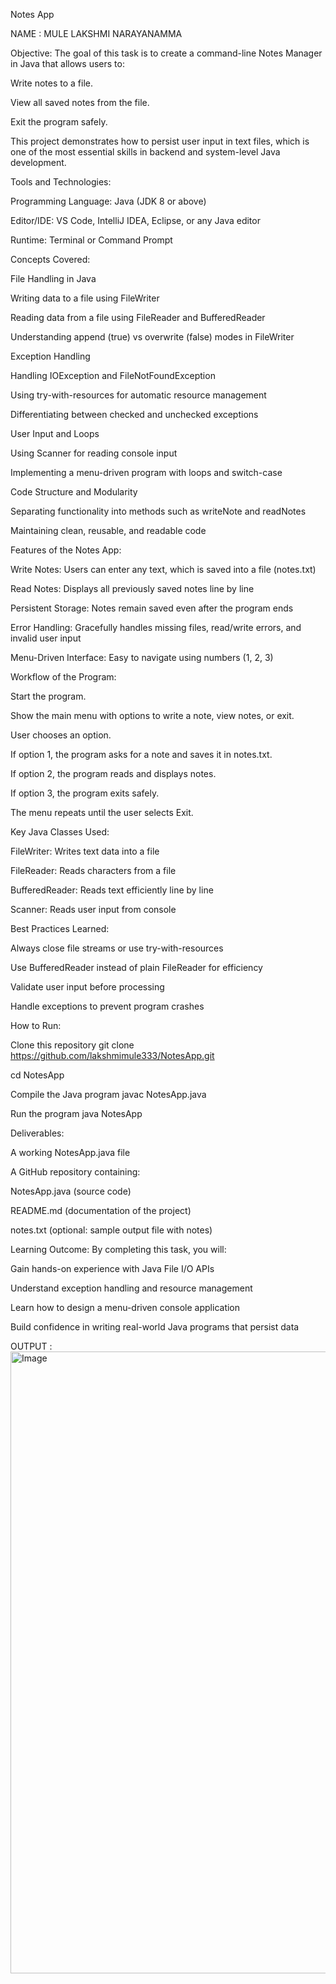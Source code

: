 Notes App

NAME : MULE LAKSHMI NARAYANAMMA

Objective: The goal of this task is to create a command-line Notes Manager in Java that allows users to:

Write notes to a file.

View all saved notes from the file.

Exit the program safely.

This project demonstrates how to persist user input in text files, which is one of the most essential skills in backend and system-level Java development.

Tools and Technologies:

Programming Language: Java (JDK 8 or above)

Editor/IDE: VS Code, IntelliJ IDEA, Eclipse, or any Java editor

Runtime: Terminal or Command Prompt

Concepts Covered:

File Handling in Java

Writing data to a file using FileWriter

Reading data from a file using FileReader and BufferedReader

Understanding append (true) vs overwrite (false) modes in FileWriter

Exception Handling

Handling IOException and FileNotFoundException

Using try-with-resources for automatic resource management

Differentiating between checked and unchecked exceptions

User Input and Loops

Using Scanner for reading console input

Implementing a menu-driven program with loops and switch-case

Code Structure and Modularity

Separating functionality into methods such as writeNote and readNotes

Maintaining clean, reusable, and readable code

Features of the Notes App:

Write Notes: Users can enter any text, which is saved into a file (notes.txt)

Read Notes: Displays all previously saved notes line by line

Persistent Storage: Notes remain saved even after the program ends

Error Handling: Gracefully handles missing files, read/write errors, and invalid user input

Menu-Driven Interface: Easy to navigate using numbers (1, 2, 3)

Workflow of the Program:

Start the program.

Show the main menu with options to write a note, view notes, or exit.

User chooses an option.

If option 1, the program asks for a note and saves it in notes.txt.

If option 2, the program reads and displays notes.

If option 3, the program exits safely.

The menu repeats until the user selects Exit.

Key Java Classes Used:

FileWriter: Writes text data into a file

FileReader: Reads characters from a file

BufferedReader: Reads text efficiently line by line

Scanner: Reads user input from console

Best Practices Learned:

Always close file streams or use try-with-resources

Use BufferedReader instead of plain FileReader for efficiency

Validate user input before processing

Handle exceptions to prevent program crashes

How to Run:

Clone this repository git clone https://github.com/lakshmimule333/NotesApp.git

cd NotesApp

Compile the Java program javac NotesApp.java

Run the program java NotesApp

Deliverables:

A working NotesApp.java file

A GitHub repository containing:

NotesApp.java (source code)

README.md (documentation of the project)

notes.txt (optional: sample output file with notes)

Learning Outcome: By completing this task, you will:

Gain hands-on experience with Java File I/O APIs

Understand exception handling and resource management

Learn how to design a menu-driven console application

Build confidence in writing real-world Java programs that persist data

OUTPUT : 
<img width="1919" height="995" alt="Image" src="https://github.com/user-attachments/assets/860777a4-3a1a-42b4-8cdf-8002ddac06bf" />
